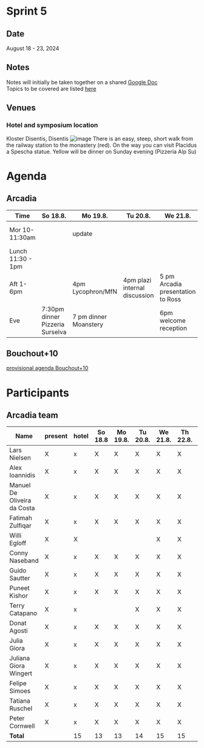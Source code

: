 # Sprint 5
## Date
August 18 - 23, 2024

## Notes
Notes will initially be taken together on a shared [Google Doc](https://docs.google.com/document/d/1YO4xTT3l_ySuBneghkcbxAK15Uj6sR9mSdLekit3Owg/edit)  
Topics to be covered are listed [here](https://github.com/plazi/arcadia-project/issues/258)

## Venues
### Hotel and symposium location
Kloster Disentis, Disentis
![image](https://github.com/user-attachments/assets/a693310a-c4cf-4dfe-8741-7456b646dfda)
There is an easy, steep, short walk from the railway station to the monastery (red). On the way you can visit Placidus a Spescha statue. Yellow will be dinner on Sunday evening (Pizzeria Alp Su)

# Agenda
## Arcadia
| Time              |  So 18.8. | Mo 19.8. | Tu 20.8. | We 21.8. | Th 22.8. | Fr 23.8. | 
| -------------------|-----------|-----------|-----------|----------|----------|----------|
| Mor 10-11:30am     |           |  update   |         |          |  Taxonomic names, sprint |  Taxonomic names, sprint        |
| Lunch 11:30 - 1pm  |           |           |           |          |          |          |
| Aft 1-6pm          |           | 4pm Lycophron/MfN          | 4pm plazi internal discussion  | 5 pm Arcadia presentation to Ross        |  |          |
| Eve                |  7:30pm dinner Pizzeria Surselva | 7 pm dinner Moanstery | |  6pm welcome reception | 7pm symposium dinner | Caijavedera |

## Bouchout+10 
[provisional agenda Bouchout+10](https://docs.google.com/spreadsheets/d/1kcvTK3o5W6lLHHAX_QqQ5izCF_C91rjGIdyr8DSGVR0/edit?gid=2070640242#gid=2070640242)

# Participants
## Arcadia team

| Name                          | present | hotel|  So 18.8 | Mo 19.8. | Tu 20.8. | We 21.8. | Th 22.8. | Fr 23.8. | Sa 24.8. |
| ---------------               |---------|----- |----------|---------|---------|---------|---------|---------|---------|
| Lars Nielsen                  | X       |  x   |  X       | X       | X       | X       | X       | X       | X    |
| Alex Ioannidis                | X       |  x   |  X       | X       | X       | X       | X       | X       | X    |
| Manuel De Oliveira da Costa   | X       |  x   |  X       | X       | X       | X       | X       | X       | X    |
| Fatimah Zulfiqar              | X       |  x   |  X       | X       | X       | X       | X       | X       | X    |
| Willi Egloff                  | X       |  X   |          |         |         | X       | X       | X       |  
| Conny Naseband                | X       |  x   |  X       | X       | X       | X       | X       | X       | X    |
| Guido Sautter                 | X       |  x   |  X       | X       | X       | X       | X       | X       | X    |
| Puneet Kishor                 | X       |  x   |  X       | X       | X       | X       | X       | X       | X    |
| Terry Catapano                | X       |  x   |          |         | X       | X       | X       | X       | X    |
| Donat Agosti                  | X       |  x   |  X       | X       | X       | X       | X       | X       | X    |
| Julia Giora                   | X       |  x   |  X       | X       | X       | X       | X       | X       | X    |
| Juliana Giora Wingert         | X       |  x   |  X       | X       | X       | X       | X       | X       | X    |
| Felipe Simoes                 | X       |  x   |  X       | X       | X       | X       | X       | X       | X    |
| Tatiana Ruschel               | X       |  x   |  X       | X       | X       | X       | X       | X       | X    |
| Peter Cornwell                | X       |  x   |  X       | X       | X       | X       | X       | X       | X    |
| **Total**                     |         |  15  | 13       | 13      | 14      | 15      | 15      | 15      |  14  |
